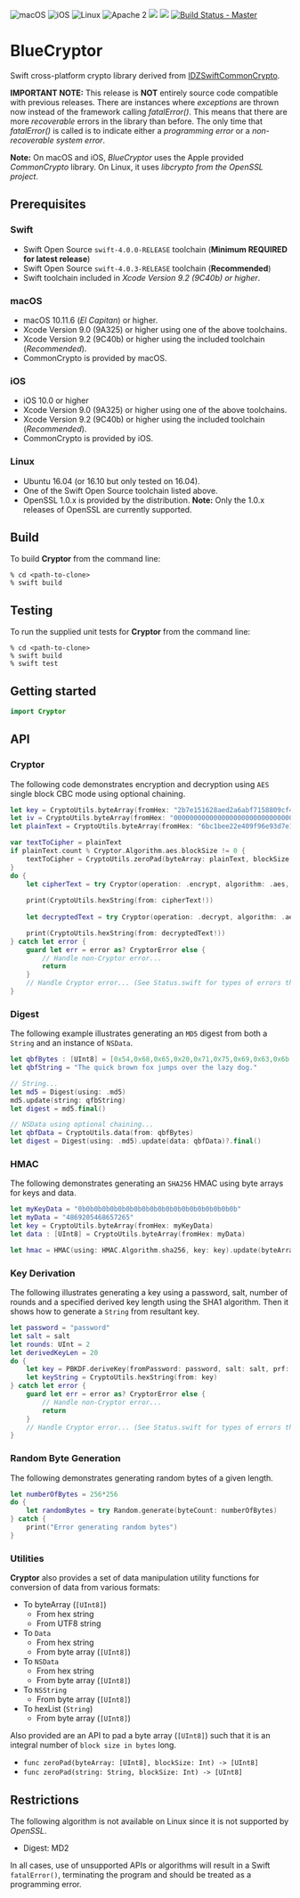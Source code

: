 ![macOS](https://img.shields.io/badge/os-macOS-green.svg?style=flat)
![iOS](https://img.shields.io/badge/os-iOS-green.svg?style=flat)
![Linux](https://img.shields.io/badge/os-linux-green.svg?style=flat)
![Apache 2](https://img.shields.io/badge/license-Apache2-blue.svg?style=flat)
![](https://img.shields.io/badge/Swift-3.0-orange.svg?style=flat)
![](https://img.shields.io/badge/Swift-4.0-orange.svg?style=flat)
[![Build Status - Master](https://travis-ci.org/IBM-Swift/BlueCryptor.svg?branch=master)](https://travis-ci.org/IBM-Swift/BlueCryptor)

# BlueCryptor
Swift cross-platform crypto library derived from [IDZSwiftCommonCrypto](https://github.com/iosdevzone/IDZSwiftCommonCrypto).

**IMPORTANT NOTE:** This release is **NOT** entirely source code compatible with previous releases.  There are instances where *exceptions* are thrown now instead of the framework calling *fatalError()*.  This means that there are more *recoverable* errors in the library than before.  The only time that *fatalError()* is called is to indicate either a *programming error* or a *non-recoverable system error*.

**Note:** On macOS and iOS, _BlueCryptor_ uses the Apple provided *CommonCrypto* library. On Linux, it uses *libcrypto from the OpenSSL project*.

## Prerequisites

### Swift

* Swift Open Source `swift-4.0.0-RELEASE` toolchain (**Minimum REQUIRED for latest release**)
* Swift Open Source `swift-4.0.3-RELEASE` toolchain (**Recommended**)
* Swift toolchain included in *Xcode Version 9.2 (9C40b) or higher*.

### macOS

* macOS 10.11.6 (*El Capitan*) or higher.
* Xcode Version 9.0  (9A325) or higher using one of the above toolchains.
* Xcode Version 9.2 (9C40b) or higher using the included toolchain (*Recommended*).
* CommonCrypto is provided by macOS.

### iOS

* iOS 10.0 or higher
* Xcode Version 9.0  (9A325) or higher using one of the above toolchains.
* Xcode Version 9.2 (9C40b) or higher using the included toolchain (*Recommended*).
* CommonCrypto is provided by iOS.

### Linux

* Ubuntu 16.04 (or 16.10 but only tested on 16.04).
* One of the Swift Open Source toolchain listed above.
* OpenSSL 1.0.x is provided by the distribution.  **Note:** Only the 1.0.x releases of OpenSSL are currently supported.

## Build

To build **Cryptor** from the command line:

```
% cd <path-to-clone>
% swift build
```

## Testing

To run the supplied unit tests for **Cryptor** from the command line:

```
% cd <path-to-clone>
% swift build
% swift test
```

## Getting started

```swift
import Cryptor
```

## API

### Cryptor

The following code demonstrates encryption and decryption using `AES` single block CBC mode using optional chaining.
```swift
let key = CryptoUtils.byteArray(fromHex: "2b7e151628aed2a6abf7158809cf4f3c")
let iv = CryptoUtils.byteArray(fromHex: "00000000000000000000000000000000")
let plainText = CryptoUtils.byteArray(fromHex: "6bc1bee22e409f96e93d7e117393172a")

var textToCipher = plainText
if plainText.count % Cryptor.Algorithm.aes.blockSize != 0 {
	textToCipher = CryptoUtils.zeroPad(byteArray: plainText, blockSize: Cryptor.Algorithm.aes.blockSize)
}
do {
	let cipherText = try Cryptor(operation: .encrypt, algorithm: .aes, options: .none, key: key, iv: iv).update(byteArray: textToCipher)?.final()
		
	print(CryptoUtils.hexString(from: cipherText!))
		
	let decryptedText = try Cryptor(operation: .decrypt, algorithm: .aes, options: .none, key: key, iv: iv).update(byteArray: cipherText!)?.final()

	print(CryptoUtils.hexString(from: decryptedText!))
} catch let error {
	guard let err = error as? CryptorError else {
		// Handle non-Cryptor error...
		return
	}
	// Handle Cryptor error... (See Status.swift for types of errors thrown)
}
```

### Digest

The following example illustrates generating an `MD5` digest from both a `String` and an instance of `NSData`.
```swift
let qbfBytes : [UInt8] = [0x54,0x68,0x65,0x20,0x71,0x75,0x69,0x63,0x6b,0x20,0x62,0x72,0x6f,0x77,0x6e,0x20,0x66,0x6f,0x78,0x20,0x6a,0x75,0x6d,0x70,0x73,0x20,0x6f,0x76,0x65,0x72,0x20,0x74,0x68,0x65,0x20,0x6c,0x61,0x7a,0x79,0x20,0x64,0x6f,0x67,0x2e]
let qbfString = "The quick brown fox jumps over the lazy dog."

// String...
let md5 = Digest(using: .md5)
md5.update(string: qfbString)
let digest = md5.final()

// NSData using optional chaining...
let qbfData = CryptoUtils.data(from: qbfBytes)
let digest = Digest(using: .md5).update(data: qbfData)?.final()
```

### HMAC

The following demonstrates generating an `SHA256` HMAC using byte arrays for keys and data.
```swift
let myKeyData = "0b0b0b0b0b0b0b0b0b0b0b0b0b0b0b0b0b0b0b0b"
let myData = "4869205468657265"
let key = CryptoUtils.byteArray(fromHex: myKeyData)
let data : [UInt8] = CryptoUtils.byteArray(fromHex: myData)

let hmac = HMAC(using: HMAC.Algorithm.sha256, key: key).update(byteArray: data)?.final()
```

### Key Derivation

The following illustrates generating a key using a password, salt, number of rounds and a specified derived key length using the SHA1 algorithm. Then it shows how to generate a `String` from resultant key.
```swift
let password = "password"
let salt = salt
let rounds: UInt = 2
let derivedKeyLen = 20
do {
	let key = PBKDF.deriveKey(fromPassword: password, salt: salt, prf: .sha1, rounds: rounds, derivedKeyLength: derivedKeyLen)
	let keyString = CryptoUtils.hexString(from: key)
} catch let error {
	guard let err = error as? CryptorError else {
		// Handle non-Cryptor error...
		return
	}
	// Handle Cryptor error... (See Status.swift for types of errors thrown)
}
```

### Random Byte Generation

The following demonstrates generating random bytes of a given length.
```swift
let numberOfBytes = 256*256
do {
	let randomBytes = try Random.generate(byteCount: numberOfBytes)
} catch {
  	print("Error generating random bytes")
}
```

### Utilities

**Cryptor** also provides a set of data manipulation utility functions for conversion of data from various formats:
- To byteArray (`[UInt8]`)
	- From hex string
	- From UTF8 string
- To `Data`
	- From hex string
	- From byte array (`[UInt8]`)
- To `NSData`
	- From hex string
	- From byte array (`[UInt8]`)
- To `NSString`
	- From byte array (`[UInt8]`)
- To hexList (`String`)
	- From byte array (`[UInt8]`)

Also provided are an API to pad a byte array (`[UInt8]`) such that it is an integral number of `block size in bytes` long.
- ```func zeroPad(byteArray: [UInt8], blockSize: Int) -> [UInt8]```
- ```func zeroPad(string: String, blockSize: Int) -> [UInt8]```

## Restrictions

The following algorithm is not available on Linux since it is not supported by *OpenSSL*.
- Digest: MD2

In all cases, use of unsupported APIs or algorithms will result in a Swift `fatalError()`, terminating the program and should be treated as a programming error.
